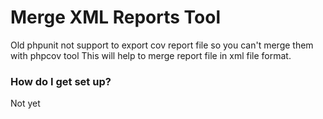 # Merge XML Reports Tool #

Old phpunit not support to export cov report file so you can't merge them with phpcov tool
This will help to merge report file in xml file format.

### How do I get set up? ###

Not yet